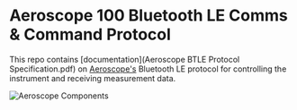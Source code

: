 # Aeroscope 100 Bluetooth LE Comms & Command Protocol

This repo contains [documentation](Aeroscope BTLE Protocol Specification.pdf) on [Aeroscope's](http://www.aeroscope.io) Bluetooth LE protocol for controlling the instrument and receiving measurement data. 


![Aeroscope Components](https://static1.squarespace.com/static/562e91e3e4b0c4a2e8e27158/562e93dde4b03db8542ed950/58794e1de3df280fb7ba1f88/1484783206275/Aero-9585.jpg?format=500w)
